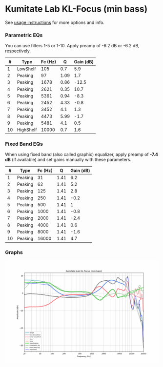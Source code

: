 # Kumitate Lab KL-Focus (min bass)
See [usage instructions](https://github.com/jaakkopasanen/AutoEq#usage) for more options and info.

### Parametric EQs
You can use filters 1-5 or 1-10. Apply preamp of -6.2 dB or -6.2 dB, respectively.

|   # | Type      |   Fc (Hz) |    Q |   Gain (dB) |
|-----|-----------|-----------|------|-------------|
|   1 | LowShelf  |       105 | 0.7  |         5.9 |
|   2 | Peaking   |        97 | 1.09 |         1.7 |
|   3 | Peaking   |      1678 | 0.86 |       -12.5 |
|   4 | Peaking   |      2621 | 0.35 |        10.7 |
|   5 | Peaking   |      5361 | 0.94 |        -8.3 |
|   6 | Peaking   |      2452 | 4.33 |        -0.8 |
|   7 | Peaking   |      3452 | 4.1  |         1.3 |
|   8 | Peaking   |      4473 | 5.99 |        -1.7 |
|   9 | Peaking   |      5481 | 4.1  |         0.5 |
|  10 | HighShelf |     10000 | 0.7  |         1.6 |

### Fixed Band EQs
When using fixed band (also called graphic) equalizer, apply preamp of **-7.4 dB** (if available) and set gains manually with these parameters.

|   # | Type    |   Fc (Hz) |    Q |   Gain (dB) |
|-----|---------|-----------|------|-------------|
|   1 | Peaking |        31 | 1.41 |         6.2 |
|   2 | Peaking |        62 | 1.41 |         5.2 |
|   3 | Peaking |       125 | 1.41 |         2.8 |
|   4 | Peaking |       250 | 1.41 |        -0.2 |
|   5 | Peaking |       500 | 1.41 |         1   |
|   6 | Peaking |      1000 | 1.41 |        -0.8 |
|   7 | Peaking |      2000 | 1.41 |        -2.4 |
|   8 | Peaking |      4000 | 1.41 |         0.6 |
|   9 | Peaking |      8000 | 1.41 |        -1.6 |
|  10 | Peaking |     16000 | 1.41 |         4.7 |

### Graphs
![](./Kumitate%20Lab%20KL-Focus%20(min%20bass).png)
